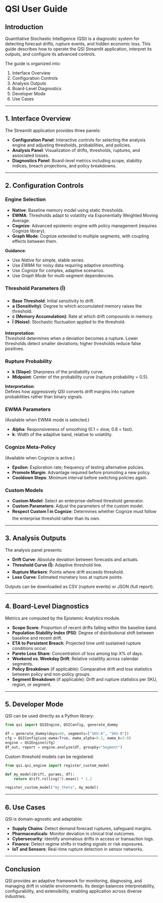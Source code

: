 # QSI User Guide

## Introduction
Quantitative Stochastic Intelligence (QSI) is a diagnostic system for detecting forecast drifts, rupture events, and hidden economic loss. This guide describes how to operate the QSI Streamlit application, interpret its outputs, and configure its advanced controls.

The guide is organized into:
1. Interface Overview
2. Configuration Controls
3. Analysis Outputs
4. Board-Level Diagnostics
5. Developer Mode
6. Use Cases

---

## 1. Interface Overview
The Streamlit application provides three panels:

- **Configuration Panel**: Interactive controls for selecting the analysis engine and adjusting thresholds, probabilities, and policies.  
- **Analysis Panel**: Visualization of drifts, thresholds, ruptures, and associated losses.  
- **Diagnostics Panel**: Board-level metrics including scope, stability indices, breach projections, and policy breakdowns.  

---

## 2. Configuration Controls

### Engine Selection
- **Native**: Baseline memory model using static thresholds.  
- **EWMA**: Thresholds adapt to volatility via Exponentially Weighted Moving Average.  
- **Cognize**: Advanced epistemic engine with policy management (requires Cognize library).  
- **Graph Mode**: Cognize extended to multiple segments, with coupling effects between them.  

**Guidance**:  
- Use *Native* for simple, stable series.  
- Use *EWMA* for noisy data requiring adaptive smoothing.  
- Use *Cognize* for complex, adaptive scenarios.  
- Use *Graph Mode* for multi-segment dependencies.  

### Threshold Parameters (Î)
- **Base Threshold**: Initial sensitivity to drift.  
- **a (Sensitivity)**: Degree to which accumulated memory raises the threshold.  
- **c (Memory Accumulation)**: Rate at which drift compounds in memory.  
- **Ï (Noise)**: Stochastic fluctuation applied to the threshold.  

**Interpretation**:  
Threshold determines when a deviation becomes a rupture. Lower thresholds detect smaller deviations; higher thresholds reduce false positives.  

### Rupture Probability
- **k (Slope)**: Sharpness of the probability curve.  
- **Midpoint**: Center of the probability curve (rupture probability = 0.5).  

**Interpretation**:  
Defines how aggressively QSI converts drift margins into rupture probabilities rather than binary signals.  

### EWMA Parameters
(Available when EWMA mode is selected.)  
- **Alpha**: Responsiveness of smoothing (0.1 = slow, 0.8 = fast).  
- **k**: Width of the adaptive band, relative to volatility.  

### Cognize Meta-Policy
(Available when Cognize is active.)  
- **Epsilon**: Exploration rate; frequency of testing alternative policies.  
- **Promote Margin**: Advantage required before promoting a new policy.  
- **Cooldown Steps**: Minimum interval before switching policies again.  

### Custom Models
- **Custom Model**: Select an enterprise-defined threshold generator.  
- **Custom Parameters**: Adjust the parameters of the custom model.  
- **Respect Custom Î in Cognize**: Determines whether Cognize must follow the enterprise threshold rather than its own.  

---

## 3. Analysis Outputs
The analysis panel presents:  

- **Drift Curve**: Absolute deviation between forecasts and actuals.  
- **Threshold Curve (Î)**: Adaptive threshold line.  
- **Rupture Markers**: Points where drift exceeds threshold.  
- **Loss Curve**: Estimated monetary loss at rupture points.  

Outputs can be downloaded as CSV (rupture events) or JSON (full report).  

---

## 4. Board-Level Diagnostics
Metrics are computed by the Epistemic Analytics module.  

- **Scope Score**: Proportion of recent drifts falling within the baseline band.  
- **Population Stability Index (PSI)**: Degree of distributional shift between baseline and recent drift.  
- **ETA to Persistent Breach**: Projected time until sustained rupture conditions occur.  
- **Pareto Loss Share**: Concentration of loss among top X% of days.  
- **Weekend vs. Weekday Drift**: Relative volatility across calendar segments.  
- **Policy Breakdown** (if applicable): Comparative drift and loss statistics between policy and non-policy groups.  
- **Segment Breakdown** (if applicable): Drift and rupture statistics per SKU, region, or segment.  

---

## 5. Developer Mode
QSI can be used directly as a Python library:

```python
from qsi import QSIEngine, QSIConfig, generate_dummy

df = generate_dummy(days=60, segments=["SKU-A", "SKU-B"])
cfg = QSIConfig(use_ewma=True, ewma_alpha=0.2, ewma_k=3.0)
engine = QSIEngine(cfg)
df_out, report = engine.analyze(df, groupby="Segment")
```

Custom threshold models can be registered:

```python
from qsi.qsi_engine import register_custom_model

def my_model(drift, params, df):
    return drift.rolling(7).mean() * 1.2

register_custom_model("my_theta", my_model)
```

---

## 6. Use Cases
QSI is domain-agnostic and adaptable:

- **Supply Chains**: Detect demand forecast ruptures, safeguard margins.  
- **Pharmaceuticals**: Monitor deviation in clinical trial outcomes.  
- **Cybersecurity**: Identify anomalous drifts in access or transaction logs.  
- **Finance**: Detect regime shifts in trading signals or risk exposures.  
- **IoT and Sensors**: Real-time rupture detection in sensor networks.  

---

## Conclusion
QSI provides an adaptive framework for monitoring, diagnosing, and managing drift in volatile environments. Its design balances interpretability, configurability, and extensibility, enabling application across diverse industries.
